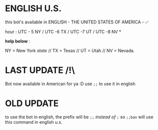 # ENGLISH U.S.

this bot's available in ENGLISH - THE UNITED STATES OF AMERICA - ✅

hour : UTC - 5 NY / UTC -6 TX  / UTC -7 UT / UTC -8 NV *

__help below__ :

NY = New York *state* // TX = Texas // UT = Utah // NV = Nevada. 


# LAST UPDATE /!\
Bot now available in American for ya :D use `;;` to use it in english 

# OLD UPDATE
to use the bot in english, the prefix will be `;;` *instead of `;`* so `;;ban` will use this command in english u.s.

